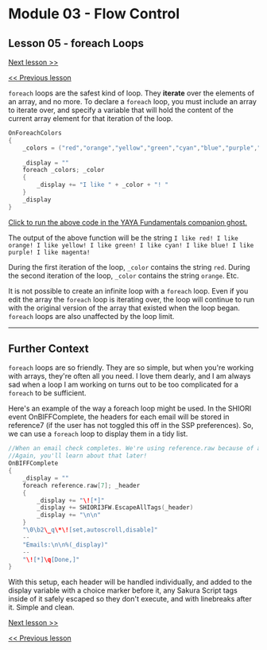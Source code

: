 # Module 03 - Flow Control

## Lesson 05 - foreach Loops

[Next lesson >>](../module_03_flow_control/06_continue_break.md)

[<< Previous lesson](../module_03_flow_control/04_for_loops.md)

`foreach` loops are the safest kind of loop. They **iterate** over the elements of an array, and no more. To declare a `foreach` loop, you must include an array to iterate over, and specify a variable that will hold the content of the current array element for that iteration of the loop.

```c
OnForeachColors
{
	_colors = ("red","orange","yellow","green","cyan","blue","purple","magenta")
	
	_display = ""
	foreach _colors; _color
	{
		_display += "I like " + _color + "! "
	}
	_display
}
```

[Click to run the above code in the YAYA Fundamentals companion ghost.](https://zichqec.github.io/s-the-skeleton/jump.html?url=x-ukagaka-link%3Atype%3Devent%26ghost%3DYAYA%20Fundamentals%26info%3DOnExample.M3.L5.ForeachColors)

The output of the above function will be the string `I like red! I like orange! I like yellow! I like green! I like cyan! I like blue! I like purple! I like magenta! `

During the first iteration of the loop, `_color` contains the string `red`. During the second iteration of the loop, `_color` contains the string `orange`. Etc.

It is not possible to create an infinite loop with a `foreach` loop. Even if you edit the array the `foreach` loop is iterating over, the loop will continue to run with the original version of the array that existed when the loop began. `foreach` loops are also unaffected by the loop limit.

---

## Further Context

`foreach` loops are so friendly. They are so simple, but when you're working with arrays, they're often all you need. I love them dearly, and I am always sad when a loop I am working on turns out to be too complicated for a `foreach` to be sufficient.

Here's an example of the way a foreach loop might be used. In the SHIORI event OnBIFFComplete, the headers for each email will be stored in reference7 (if the user has not toggled this off in the SSP preferences). So, we can use a `foreach` loop to display them in a tidy list.

```c
//When an email check completes. We're using reference.raw because of auto type convert
//Again, you'll learn about that later!
OnBIFFComplete
{
	_display = ""
	foreach reference.raw[7]; _header
	{
		_display += "\![*]"
		_display += SHIORI3FW.EscapeAllTags(_header)
		_display += "\n\n"
	}
	"\0\b2\_q\*\![set,autoscroll,disable]"
	--
	"Emails:\n\n%(_display)"
	--
	"\![*]\q[Done,]"
}
```

With this setup, each header will be handled individually, and added to the display variable with a choice marker before it, any Sakura Script tags inside of it safely escaped so they don't execute, and with linebreaks after it. Simple and clean.

[Next lesson >>](../module_03_flow_control/06_continue_break.md)

[<< Previous lesson](../module_03_flow_control/04_for_loops.md)
